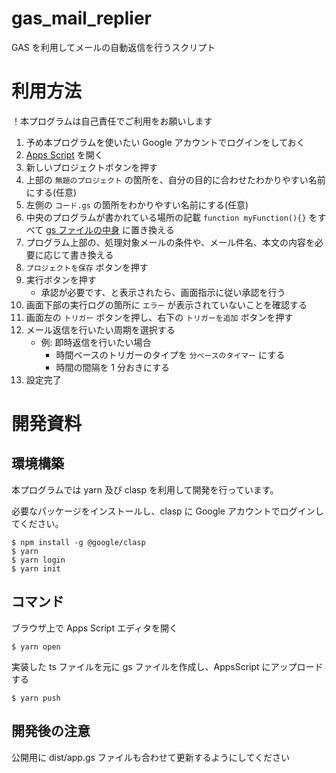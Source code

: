 # gas_mail_replier

GAS を利用してメールの自動返信を行うスクリプト

# 利用方法

！本プログラムは自己責任でご利用をお願いします

1. 予め本プログラムを使いたい Google アカウントでログインをしておく
1. [Apps Script](https://script.google.com/home/my) を開く
1. 新しいプロジェクトボタンを押す
1. 上部の `無題のプロジェクト` の箇所を、自分の目的に合わせたわかりやすい名前にする(任意)
1. 左側の `コード.gs` の箇所をわかりやすい名前にする(任意)
1. 中央のプログラムが書かれている場所の記載 `function myFunction(){}` をすべて [gs ファイルの中身](https://github.com/engclass-z/gas_mail_replier/blob/main/dist/app.gs) に置き換える
1. プログラム上部の、処理対象メールの条件や、メール件名、本文の内容を必要に応じて書き換える
1. `プロジェクトを保存` ボタンを押す
1. 実行ボタンを押す
   - 承認が必要です、と表示されたら、画面指示に従い承認を行う
1. 画面下部の実行ログの箇所に `エラー` が表示されていないことを確認する
1. 画面左の `トリガー` ボタンを押し、右下の `トリガーを追加` ボタンを押す
1. メール返信を行いたい周期を選択する
   - 例: 即時返信を行いたい場合
     - 時間ベースのトリガーのタイプを `分ベースのタイマー` にする
     - 時間の間隔を 1 分おきにする
1. 設定完了

# 開発資料

## 環境構築

本プログラムでは yarn 及び clasp を利用して開発を行っています。

必要なパッケージをインストールし、clasp に Google アカウントでログインしてください。

```
$ npm install -g @google/clasp
$ yarn
$ yarn login
$ yarn init
```

## コマンド

ブラウザ上で Apps Script エディタを開く

```
$ yarn open
```

実装した ts ファイルを元に gs ファイルを作成し、AppsScript にアップロードする

```
$ yarn push
```

## 開発後の注意

公開用に dist/app.gs ファイルも合わせて更新するようにしてください
